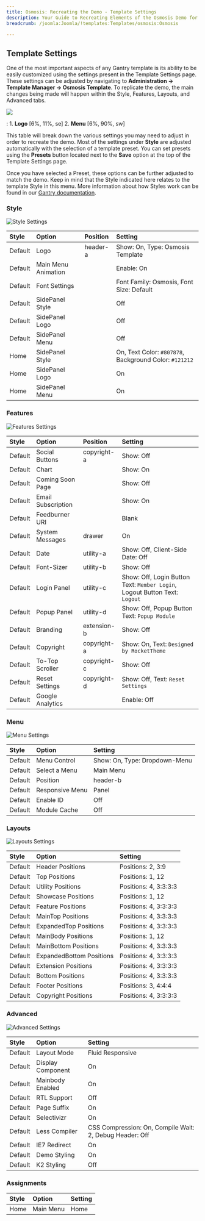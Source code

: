 ```yaml
---
title: Osmosis: Recreating the Demo - Template Settings
description: Your Guide to Recreating Elements of the Osmosis Demo for Joomla
breadcrumb: /joomla:Joomla/!templates:Templates/osmosis:Osmosis

---
```


Template Settings
-----
One of the most important aspects of any Gantry template is its ability to be easily customized using the settings present in the Template Settings page. These settings can be adjusted by navigating to **Administration -> Template Manager -> Osmosis Template**. To replicate the demo, the main changes being made will happen within the Style, Features, Layouts, and Advanced tabs.

![][Osmosis2]

:   1. **Logo**  [6%, 11%, se]
    2. **Menu**  [6%, 90%, sw]

This table will break down the various settings you may need to adjust in order to recreate the demo. Most of the settings under **Style** are adjusted automatically with the selection of a template preset. You can set presets using the **Presets** button located next to the **Save** option at the top of the Template Settings page.

Once you have selected a Preset, these options can be further adjusted to match the demo. Keep in mind that the Style indicated here relates to the template Style in this menu. More information about how Styles work can be found in our [Gantry documentation][gantrydocs].

### Style

![Style Settings][style]

| Style       | Option              | Position    | Setting                                                |
| :---------- | :----------         | :---------- | :----------                                            |
| Default     | Logo                | header-a    | Show: On, Type: Osmosis Template                       |
| Default     | Main Menu Animation |             | Enable: On                                             |
| Default     | Font Settings       |             | Font Family: Osmosis, Font Size: Default               |
| Default     | SidePanel Style     |             | Off                                                    |
| Default     | SidePanel Logo      |             | Off                                                    |
| Default     | SidePanel Menu      |             | Off                                                    |
| Home        | SidePanel Style     |             | On, Text Color: `#807878`, Background Color: `#121212` |
| Home        | SidePanel Logo      |             | On                                                     |
| Home        | SidePanel Menu      |             | On                                                     |

### Features

![Features Settings][features]

|  Style  |       Option       |   Position  |                                  Setting                                   |
| :------ | :----------------- | :---------- | :------------------------------------------------------------------------- |
| Default | Social Buttons     | copyright-a | Show: Off                                                                  |
| Default | Chart              |             | Show: On                                                                   |
| Default | Coming Soon Page   |             | Show: Off                                                                  |
| Default | Email Subscription |             | Show: On                                                                   |
| Default | Feedburner URI     |             | Blank                                                                      |
| Default | System Messages    | drawer      | On                                                                         |
| Default | Date               | utility-a   | Show: Off, Client-Side Date: Off                                           |
| Default | Font-Sizer         | utility-b   | Show: Off                                                                  |
| Default | Login Panel        | utility-c   | Show: Off, Login Button Text: `Member Login`, Logout Button Text: `Logout` |
| Default | Popup Panel        | utility-d   | Show: Off, Popup Button Text: `Popup Module`                               |
| Default | Branding           | extension-b | Show: Off                                                                  |
| Default | Copyright          | copyright-a | Show: On, Text: `Designed by RocketTheme`                                  |
| Default | To-Top Scroller    | copyright-c | Show: Off                                                                  |
| Default | Reset Settings     | copyright-d | Show: Off, Text: `Reset Settings`                                          |
| Default | Google Analytics   |             | Enable: Off                                                                |

### Menu

![Menu Settings][menu2]

|  Style  |      Option     |            Setting            |
| :------ | :-------------- | :---------------------------- |
| Default | Menu Control    | Show: On, Type: Dropdown-Menu |
| Default | Select a Menu   | Main Menu                     |
| Default | Position        | header-b                      |
| Default | Responsive Menu | Panel                         |
| Default | Enable ID       | Off                           |
| Default | Module Cache    | Off                           |

### Layouts

![Layouts Settings][layouts]

| Style       | Option                   | Setting               |
| :---------- | :----------              | :----------           |
| Default     | Header Positions         | Positions: 2, 3:9     |
| Default     | Top Positions            | Positions: 1, 12      |
| Default     | Utility Positions        | Positions: 4, 3:3:3:3 |
| Default     | Showcase Positions       | Positions: 1, 12      |
| Default     | Feature Positions        | Positions: 4, 3:3:3:3 |
| Default     | MainTop Positions        | Positions: 4, 3:3:3:3 |
| Default     | ExpandedTop Positions    | Positions: 4, 3:3:3:3 |
| Default     | MainBody Positions       | Positions: 1, 12      |
| Default     | MainBottom Positions     | Positions: 4, 3:3:3:3 |
| Default     | ExpandedBottom Positions | Positions: 4, 3:3:3:3 |
| Default     | Extension Positions      | Positions: 4, 3:3:3:3 |
| Default     | Bottom Positions         | Positions: 4, 3:3:3:3 |
| Default     | Footer Positions         | Positions: 3, 4:4:4   |
| Default     | Copyright Positions      | Positions: 4, 3:3:3:3 |

### Advanced

![Advanced Settings][advanced]

|  Style  |       Option      |                         Setting                         |
| :------ | :---------------- | :------------------------------------------------------ |
| Default | Layout Mode       | Fluid Responsive                                        |
| Default | Display Component | On                                                      |
| Default | Mainbody Enabled  | On                                                      |
| Default | RTL Support       | Off                                                     |
| Default | Page Suffix       | On                                                      |
| Default | Selectivizr       | On                                                      |
| Default | Less Compiler     | CSS Compression: On, Compile Wait: 2, Debug Header: Off |
| Default | IE7 Redirect      | On                                                      |
| Default | Demo Styling      | On                                                      |
| Default | K2 Styling        | Off                                                     |

### Assignments

| Style |   Option  | Setting |
| :---- | :-------- | :------ |
| Home  | Main Menu | Home    |

[demo25]: assets/osmosis.jpg
[menu]: ../../start/menu.md
[Osmosis2]: assets/osmosis2.jpeg
[assignments]: assets/assignments_settings.jpeg
[style]: assets/style_settings.jpeg
[advanced]: assets/advanced_settings.jpeg
[layouts]: assets/setlayouts.jpg
[menu2]: assets/menu_settings.jpeg
[features]: assets/features_settings.jpeg
[setsocial]: assets/setsocial.jpg
[gantrydocs]: http://docs.gantry.org/gantry4/configure
